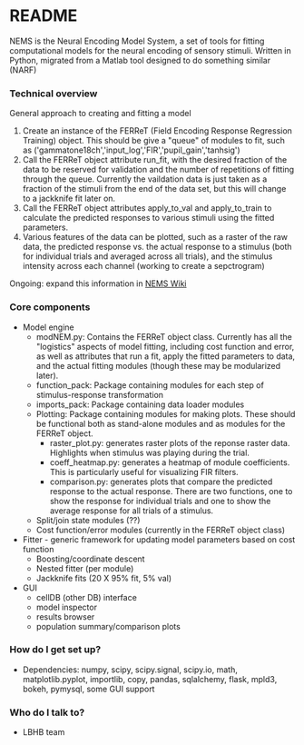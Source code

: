 # README #

NEMS is the Neural Encoding Model System, a set of tools for fitting computational models for the neural encoding of sensory stimuli.  Written in Python, migrated from a Matlab tool designed to do something similar (NARF)

### Technical overview ###

General approach to creating and fitting a model

1.  Create an instance of the FERReT (Field Encoding Response Regression Training) object. This should be give a "queue" of modules to fit,
    such as ('gammatone18ch','input_log','FIR','pupil_gain','tanhsig')
2.  Call the FERReT object attribute run_fit, with the desired fraction of the data to be reserved for validation and the number of 
    repetitions of fitting through the queue. Currently the vaildation data is just taken as a fraction of the stimuli from the end of the
    data set, but this will change to a jackknife fit later on. 
3.  Call the FERReT object attributes apply_to_val and apply_to_train to calculate the predicted responses to various stimuli using the fitted parameters.
4.  Various features of the data can be plotted, such as a raster of the raw data, the predicted response vs. the actual response to a stimulus (both for
    individual trials and averaged across all trials), and the stimulus intensity across each channel (working to create a sepctrogram)

Ongoing: expand this information in [NEMS Wiki](https://bitbucket.org/lbhb/nems/wiki/Home)

### Core components ###

* Model engine
    * modNEM.py: Contains the FERReT object class. Currently has all the "logistics" aspects of model fitting, including cost function and error, as well as
      attributes that run a fit, apply the fitted parameters to data, and the actual fitting modules (though these may be modularized later).
    * function_pack: Package containing modules for each step of stimulus-response transformation
    * imports_pack: Package containing data loader modules
    * Plotting: Package containing modules for making plots. These should be functional both as stand-alone modules and as modules for the FERReT object.
        - raster_plot.py: generates raster plots of the reponse raster data. Highlights when stimulus was playing during the trial.
        - coeff_heatmap.py: generates a heatmap of module coefficients. This is particularly useful for visualizing FIR filters. 
        - comparison.py: generates plots that compare the predicted response to the actual response. There are two functions, one to show the response
          for individual trials and one to show the average response for all trials of a stimulus.
    * Split/join state modules (??)
    * Cost function/error modules (currently in the FERReT object class)
* Fitter - generic framework for updating model parameters based on cost function 
    * Boosting/coordinate descent
    * Nested fitter (per module)
    * Jackknife fits (20 X 95% fit, 5% val)
* GUI
    * cellDB (other DB) interface
    * model inspector
    * results browser
    * population summary/comparison plots

### How do I get set up? ###

* Dependencies: numpy, scipy, scipy.signal, scipy.io, math, matplotlib.pyplot, importlib, copy, pandas, sqlalchemy, flask, mpld3, bokeh, pymysql, some GUI support

### Who do I talk to? ###

* LBHB team